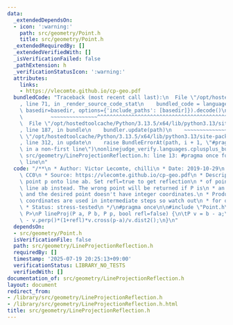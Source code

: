 ```yaml
---
data:
  _extendedDependsOn:
  - icon: ':warning:'
    path: src/geometry/Point.h
    title: src/geometry/Point.h
  _extendedRequiredBy: []
  _extendedVerifiedWith: []
  _isVerificationFailed: false
  _pathExtension: h
  _verificationStatusIcon: ':warning:'
  attributes:
    links:
    - https://vlecomte.github.io/cp-geo.pdf
  bundledCode: "Traceback (most recent call last):\n  File \"/opt/hostedtoolcache/Python/3.13.5/x64/lib/python3.13/site-packages/onlinejudge_verify/documentation/build.py\"\
    , line 71, in _render_source_code_stat\n    bundled_code = language.bundle(stat.path,\
    \ basedir=basedir, options={'include_paths': [basedir]}).decode()\n          \
    \         ~~~~~~~~~~~~~~~^^^^^^^^^^^^^^^^^^^^^^^^^^^^^^^^^^^^^^^^^^^^^^^^^^^^^^^^^^^^^^^^^^\n\
    \  File \"/opt/hostedtoolcache/Python/3.13.5/x64/lib/python3.13/site-packages/onlinejudge_verify/languages/cplusplus.py\"\
    , line 187, in bundle\n    bundler.update(path)\n    ~~~~~~~~~~~~~~^^^^^^\n  File\
    \ \"/opt/hostedtoolcache/Python/3.13.5/x64/lib/python3.13/site-packages/onlinejudge_verify/languages/cplusplus_bundle.py\"\
    , line 312, in update\n    raise BundleErrorAt(path, i + 1, \"#pragma once found\
    \ in a non-first line\")\nonlinejudge_verify.languages.cplusplus_bundle.BundleErrorAt:\
    \ src/geometry/LineProjectionReflection.h: line 13: #pragma once found in a non-first\
    \ line\n"
  code: "/**\n * Author: Victor Lecomte, chilli\n * Date: 2019-10-29\n * License:\
    \ CC0\n * Source: https://vlecomte.github.io/cp-geo.pdf\n * Description: Projects\
    \ point p onto line ab. Set refl=true to get reflection\n * of point p across\
    \ line ab instead. The wrong point will be returned if P is\n * an integer point\
    \ and the desired point doesn't have integer coordinates.\n * Products of three\
    \ coordinates are used in intermediate steps so watch out\n * for overflow.\n\
    \ * Status: stress-tested\n */\n#pragma once\n\n#include \"Point.h\"\n\ntemplate<class\
    \ P>\nP lineProj(P a, P b, P p, bool refl=false) {\n\tP v = b - a;\n\treturn p\
    \ - v.perp()*(1+refl)*v.cross(p-a)/v.dist2();\n}\n"
  dependsOn:
  - src/geometry/Point.h
  isVerificationFile: false
  path: src/geometry/LineProjectionReflection.h
  requiredBy: []
  timestamp: '2025-07-19 20:25:13+09:00'
  verificationStatus: LIBRARY_NO_TESTS
  verifiedWith: []
documentation_of: src/geometry/LineProjectionReflection.h
layout: document
redirect_from:
- /library/src/geometry/LineProjectionReflection.h
- /library/src/geometry/LineProjectionReflection.h.html
title: src/geometry/LineProjectionReflection.h
---
```

